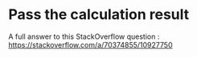 # Pass the calculation result

A full answer to this StackOverflow question : https://stackoverflow.com/a/70374855/10927750
